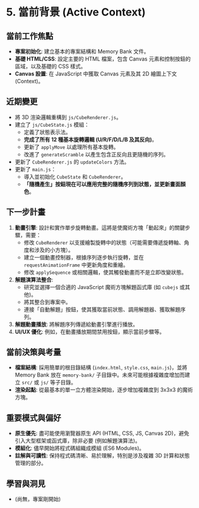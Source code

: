 # 5. 當前背景 (Active Context)

## 當前工作焦點

*   **專案初始化**: 建立基本的專案結構和 Memory Bank 文件。
*   **基礎 HTML/CSS**: 設定主要的 HTML 檔案，包含 Canvas 元素和控制按鈕的區域，以及基礎的 CSS 樣式。
*   **Canvas 設置**: 在 JavaScript 中獲取 Canvas 元素及其 2D 繪圖上下文 (Context)。

## 近期變更

*   將 3D 渲染邏輯重構到 `js/CubeRenderer.js`。
*   建立了 `js/CubeState.js` 模組：
    *   定義了狀態表示法。
    *   **完成了所有 12 種基本旋轉邏輯 (U/R/F/D/L/B 及其反向)**。
    *   更新了 `applyMove` 以處理所有基本旋轉。
    *   改進了 `generateScramble` 以產生包含正反向且更隨機的序列。
*   更新了 `CubeRenderer.js` 的 `updateColors` 方法。
*   更新了 `main.js`：
    *   導入並初始化 `CubeState` 和 `CubeRenderer`。
    *   **「隨機產生」按鈕現在可以應用完整的隨機序列到狀態，並更新畫面顏色**。

## 下一步計畫

1.  **動畫引擎**: 設計和實作單步旋轉動畫。這將是使魔術方塊「動起來」的關鍵步驟，需要：
    *   修改 `CubeRenderer` 以支援繪製旋轉中的狀態（可能需要傳遞旋轉軸、角度和涉及的小方塊）。
    *   建立一個動畫控制器，根據序列逐步執行旋轉，並在 `requestAnimationFrame` 中更新角度和重繪。
    *   修改 `applySequence` 或相關邏輯，使其觸發動畫而不是立即改變狀態。
2.  **解題演算法整合**:
    *   研究並選擇一個合適的 JavaScript 魔術方塊解題函式庫 (如 `cubejs` 或其他)。
    *   將其整合到專案中。
    *   連接「自動解題」按鈕，使其獲取當前狀態、調用解題器、獲取解題序列。
3.  **解題動畫播放**: 將解題序列傳遞給動畫引擎進行播放。
4.  **UI/UX 優化**: 例如，在動畫播放期間禁用按鈕，顯示當前步驟等。

## 當前決策與考量

*   **檔案結構**: 採用簡單的根目錄結構 (`index.html`, `style.css`, `main.js`)，並將 Memory Bank 放在 `memory-bank/` 子目錄中。未來可能根據複雜度增加而建立 `src/` 或 `js/` 等子目錄。
*   **渲染起點**: 從最基本的單一立方體渲染開始，逐步增加複雜度到 3x3x3 的魔術方塊。

## 重要模式與偏好

*   **原生優先**: 盡可能使用瀏覽器原生 API (HTML, CSS, JS, Canvas 2D)，避免引入大型框架或函式庫，除非必要 (例如解題演算法)。
*   **模組化**: 儘早開始將程式碼組織成模組 (ES6 Modules)。
*   **註解與可讀性**: 保持程式碼清晰、易於理解，特別是涉及複雜 3D 計算和狀態管理的部分。

## 學習與洞見

*   (尚無，專案剛開始)
